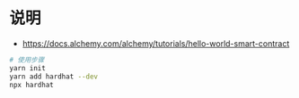 # 说明

- <https://docs.alchemy.com/alchemy/tutorials/hello-world-smart-contract>

```bash
# 使用步骤
yarn init
yarn add hardhat --dev
npx hardhat
```
